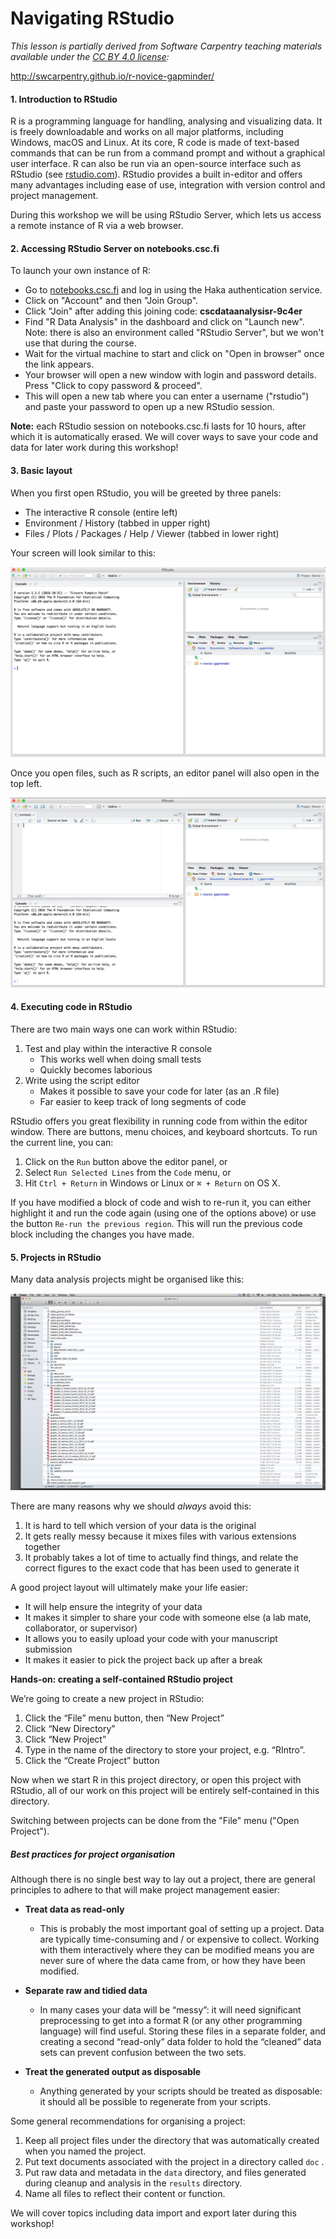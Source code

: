 # Navigating RStudio

*This lesson is partially derived from Software Carpentry teaching materials available under the [CC BY 4.0 license](https://creativecommons.org/licenses/by/4.0/legalcode):*

http://swcarpentry.github.io/r-novice-gapminder/

#### 1. Introduction to RStudio

R is a programming language for handling, analysing and visualizing data. It is freely downloadable and works on all major platforms, including Windows, macOS and Linux. At its core, R code is made of text-based commands that can be run from a command prompt and without a graphical user interface. R can also be run via an open-source interface such as RStudio (see [rstudio.com](http://www.rstudio.com)). RStudio provides a built in-editor and offers many advantages including ease of use, integration with version control and project management. 

During this workshop we will be using RStudio Server, which lets us access a remote instance of R via a web browser.

#### 2. Accessing RStudio Server on notebooks.csc.fi

To launch your own instance of R:

- Go to [notebooks.csc.fi](https://notebooks.csc.fi) and log in using the Haka authentication service.
- Click on "Account" and then "Join Group".
- Click "Join" after adding this joining code: **cscdataanalysisr-9c4er**
- Find "R Data Analysis" in the dashboard and click on "Launch new". Note: there is also an environment called "RStudio Server", but we won't use that during the course.
- Wait for the virtual machine to start and click on "Open in browser" once the link appears.
- Your browser will open a new window with login and password details. Press "Click to copy password & proceed".
- This will open a new tab where you can enter a username ("rstudio") and paste your password to open up a new RStudio session.

**Note:** each RStudio session on notebooks.csc.fi lasts for 10 hours, after which it is automatically erased. We will cover ways to save your code and data for later work during this workshop!

#### 3. Basic layout

When you first open RStudio, you will be greeted by three panels:

- The interactive R console (entire left)
- Environment / History (tabbed in upper right)
- Files / Plots / Packages / Help / Viewer (tabbed in lower right)

Your screen will look similar to this:

![](Images/01-rstudio.png?raw=true)

Once you open files, such as R scripts, an editor panel will also open in the top left.

![](Images/01-rstudio-script.png?raw=true)

#### 4. Executing code in RStudio

There are two main ways one can work within RStudio:

1. Test and play within the interactive R console
   - This works well when doing small tests
   - Quickly becomes laborious
2. Write using the script editor
   - Makes it possible to save your code for later (as an .R file)
   - Far easier to keep track of long segments of code

RStudio offers you great flexibility in running code from within the editor window. There are buttons, menu choices, and keyboard shortcuts. To run the current line, you can:

1. Click on the `Run` button above the editor panel, or
2. Select `Run Selected Lines` from the `Code` menu, or
3. Hit `Ctrl + Return` in Windows or Linux or `⌘ + Return` on OS X. 

If you have modified a block of code and wish to re-run it, you can either highlight it and run the code again (using one of the options above) or use the button `Re-run the previous region`. This will run the previous code block including the changes you have made.

#### 5. Projects in RStudio

Many data analysis projects might be organised like this:

![](Images/bad_layout.png?raw=true)

There are many reasons why we should *always* avoid this:

1. It is hard to tell which version of your data is the original
2. It gets really messy because it mixes files with various extensions together
3. It probably takes a lot of time to actually find things, and relate the correct figures to the exact code that has been used to generate it

A good project layout will ultimately make your life easier:

- It will help ensure the integrity of your data
- It makes it simpler to share your code with someone else (a lab mate, collaborator, or supervisor)
- It allows you to easily upload your code with your manuscript submission
- It makes it easier to pick the project back up after a break

**Hands-on: creating a self-contained RStudio project**

We’re going to create a new project in RStudio:

1. Click the “File” menu button, then “New Project”
2. Click “New Directory”
3. Click “New Project”
4. Type in the name of the directory to store your project, e.g. “RIntro”.
5. Click the “Create Project” button

Now when we start R in this project directory, or open this project with RStudio, all of our work on this project will be entirely self-contained in this directory.

Switching between projects can be done from the "File" menu ("Open Project").

##### Best practices for project organisation

Although there is no single best way to lay out a project, there are general principles to adhere to that will make project management easier:

- **Treat data as read-only**
  
  - This is probably the most important goal of setting up a project. Data are typically time-consuming and / or expensive to collect. Working with them interactively where they can be modified means you are never sure of where the data came from, or how they have been modified.

- **Separate raw and tidied data**
  
  - In many cases your data will be “messy”: it will need significant preprocessing to get into a format R (or any other programming language) will find useful. Storing these files in a separate folder, and creating a second “read-only” data folder to hold the “cleaned” data sets can prevent confusion between the two sets.

- **Treat the generated output as disposable**
  
  - Anything generated by your scripts should be treated as disposable: it should all be possible to regenerate from your scripts.

Some general recommendations for organising a project:

1. Keep all project files under the directory that was automatically created when you named the project.
2. Put text documents associated with the project in a directory called `doc` .
3. Put raw data and metadata in the `data` directory, and files generated during cleanup and analysis in the `results` directory.
4. Name all files to reflect their content or function.

We will cover topics including data import and export later during this workshop!
